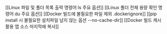 
[[Linux 파일 및 폴더 목록 출력 명령어 ls 주요 옵션]]
[[Linux 폴더 전체 용량 확인 명령어 du 주요 옵션]]
[[Docker 빌드에 불필요한 파일 제외 .dockerignore]]
[[pip install 시 불필요한 설치파일 남지 않는 옵션 --no-cache-dir]]
[[Docker 빌드 캐시 활용 앱 소스 마지막에 복사]]
